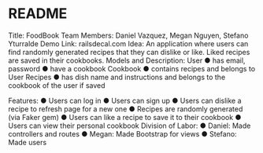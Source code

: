 # README

Title:​ FoodBook
Team​ ​Members:​ Daniel Vazquez, Megan Nguyen, Stefano Yturralde
Demo​ ​Link:​ railsdecal.com
Idea:​ ​An application where users can find randomly generated recipes that they can dislike or like. Liked recipes are saved in their cookbooks.
Models​ ​and​ ​Description:
User
● has email, password
● have a cookbook
Cookbook
● contains recipes and belongs to User
Recipes
● has dish name and instructions and belongs to the cookbook of the user if saved

Features:
● Users can log in
● Users can sign up
● Users can dislike a recipe to refresh page for a new one
● Recipes are randomly generated (via Faker gem)
● Users can like a recipe to save it to their cookbook
● Users can view their personal cookbook
Division​ ​of​ ​Labor:
● Daniel: Made controllers and routes
● Megan: Made Bootstrap for views
● Stefano: Made users
